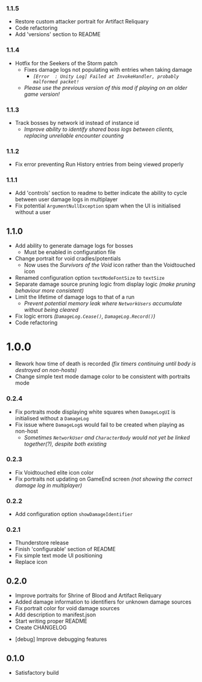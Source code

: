 ### 1.1.5
- Restore custom attacker portrait for Artifact Reliquary
- Code refactoring
- Add 'versions' section to README

### 1.1.4
- Hotfix for the Seekers of the Storm patch
    - Fixes damage logs not populating with entries when taking damage
        - *`[Error  : Unity Log] Failed at InvokeHandler, probably malformed packet!`*
    - *Please use the previous version of this mod if playing on an older game version!*

### 1.1.3
- Track bosses by network id instead of instance id
    - *Improve ability to identify shared boss logs between clients, replacing unreliable encounter counting*

### 1.1.2
- Fix error preventing Run History entries from being viewed properly

### 1.1.1
- Add 'controls' section to readme to better indicate the ability to cycle between user damage logs in multiplayer
- Fix potential `ArgumentNullException` spam when the UI is initialised without a user

## 1.1.0
- Add ability to generate damage logs for bosses
    - Must be enabled in configuration file
- Change portrait for void cradles/potentials
    - Now uses the *Survivors of the Void* icon rather than the Voidtouched icon
- Renamed configuration option `textModeFontSize` to `textSize`
- Separate damage source pruning logic from display logic *(make pruning behaviour more consistent)*
- Limit the lifetime of damage logs to that of a run
    - *Prevent potential memory leak where `NetworkUsers` accumulate without being cleared*
- Fix logic errors *(`DamageLog.Cease()`, `DamageLog.Record()`)*
- Code refactoring

# 1.0.0
- Rework how time of death is recorded *(fix timers continuing until body is destroyed on non-hosts)*
- Change simple text mode damage color to be consistent with portraits mode

### 0.2.4
- Fix portraits mode displaying white squares when `DamageLogUI` is initialised without a `DamageLog`
- Fix issue where `DamageLog`s would fail to be created when playing as non-host
    - *Sometimes `NetworkUser` and `CharacterBody` would not yet be linked together(?), despite both existing*

### 0.2.3
- Fix Voidtouched elite icon color
- Fix portraits not updating on GameEnd screen *(not showing the correct damage log in multiplayer)*

### 0.2.2
- Add configuration option `showDamageIdentifier`

### 0.2.1
- Thunderstore release
- Finish 'configurable' section of README
- Fix simple text mode UI positioning
- Replace icon

## 0.2.0
- Improve portraits for Shrine of Blood and Artifact Reliquary
- Added damage information to identifiers for unknown damage sources
- Fix portrait color for void damage sources
- Add description to manifest.json
- Start writing proper README
- Create CHANGELOG
<!--  -->
- \[debug\] Improve debugging features

## 0.1.0
- Satisfactory build
